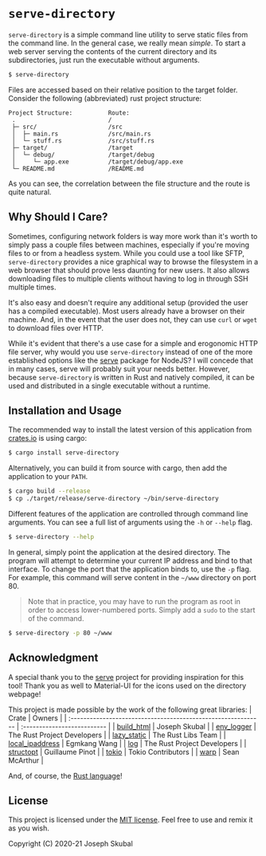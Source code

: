 
`serve-directory`
===============

`serve-directory` is a simple command line utility to serve static files from the command line. In
the general case, we really mean *simple*. To start a web server serving the contents of the current
directory and its subdirectories, just run the executable without arguments.

```bash
$ serve-directory
```

Files are accessed based on their relative position to the target folder. Consider the following 
(abbreviated) rust project structure:
```text
Project Structure:          Route:
 .                          /
 ├─ src/                    /src
 │  ├─ main.rs              /src/main.rs
 │  └─ stuff.rs             /src/stuff.rs
 ├─ target/                 /target
 │  └─ debug/               /target/debug
 │     └─ app.exe           /target/debug/app.exe
 └─ README.md               /README.md
```

As you can see, the correlation between the file structure and the route is quite natural.

## Why Should I Care?
Sometimes, configuring network folders is way more work than it's worth to simply pass a couple 
files between machines, especially if you're moving files to or from a headless system. While you
could use a tool like SFTP, `serve-directory` provides a nice graphical way to browse the filesystem
in a web browser that should prove less daunting for new users. It also allows downloading files to 
multiple clients without having to log in through SSH multiple times.

It's also easy and doesn't require any additional setup (provided the user has a compiled 
executable). Most users already have a browser on their machine. And, in the event that the user 
does not, they can use `curl` or `wget` to download files over HTTP.

While it's evident that there's a use case for a simple and erogonomic HTTP file server, why 
would you use `serve-directory` instead of one of the more established options like the 
[serve](https://www.npmjs.com/package/serve) package for NodeJS? I will concede that in many cases, 
serve will probably suit your needs better. However, because `serve-directory` is written in Rust
and natively compiled, it can be used and distributed in a single executable without a runtime. 

## Installation and Usage
The recommended way to install the latest version of this application from 
[crates.io](https://crates.io/crates/serve-directory) is using cargo:
```bash
$ cargo install serve-directory
```

Alternatively, you can build it from source with cargo, then add the application to your `PATH`.
```bash
$ cargo build --release
$ cp ./target/release/serve-directory ~/bin/serve-directory
```

Different features of the application are controlled through command line arguments. You can see
a full list of arguments using the `-h` or `--help` flag.
```bash
$ serve-directory --help
```

In general, simply point the application at the desired directory. The program will attempt to 
determine your current IP address and bind to that interface. To change the port that the 
application binds to, use the `-p` flag. For example, this command will serve content in the 
`~/www` directory on port 80.

> Note that in practice, you may have to run the program as root in order to access lower-numbered
> ports. Simply add a `sudo` to the start of the command.

```bash
$ serve-directory -p 80 ~/www
```

## Acknowledgment
A special thank you to the [serve](https://www.npmjs.com/package/serve) project for providing
inspiration for this tool! Thank you as well to Material-UI for the icons used on the directory 
webpage!

This project is made possible by the work of the following great libraries:
| Crate                                                         | Owners                      |
| :------------------------------------------------------------ | :-------------------------- |
| [build_html](https://crates.io/crates/build_html)             | Joseph Skubal               |
| [env_logger](https://crates.io/crates/env_logger)             | The Rust Project Developers |
| [lazy_static](https://crates.io/crates/lazy_static)           | The Rust Libs Team          |
| [local_ipaddress](https://crates.io/crates/local_ipaddress)   | Egmkang Wang                |
| [log](https://crates.io/crates/log)                           | The Rust Project Developers |
| [structopt](https://crates.io/crates/structopt)               | Guillaume Pinot             |
| [tokio](https://crates.io/crates/tokio)                       | Tokio Contributors          |
| [warp](https://crates.io/crates/warp)                         | Sean McArthur               |

And, of course, the [Rust language](https://rust-lang.org)!

## License
This project is licensed under the [MIT license](https://mit-license.org). Feel free to use and 
remix it as you wish.

Copyright (C) 2020-21 Joseph Skubal